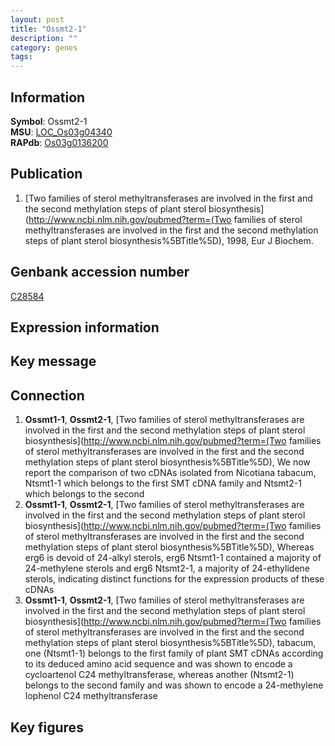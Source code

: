 ```yaml
---
layout: post
title: "Ossmt2-1"
description: ""
category: genes
tags: 
---
```


## Information
__Symbol__: Ossmt2-1  
__MSU__: [LOC_Os03g04340](http://rice.plantbiology.msu.edu/cgi-bin/ORF_infopage.cgi?orf=LOC_Os03g04340)  
__RAPdb__: [Os03g0136200](http://rapdb.dna.affrc.go.jp/viewer/gbrowse_details/irgsp1?name=Os03g0136200)  

## Publication
1. [Two families of sterol methyltransferases are involved in the first and the second methylation steps of plant sterol biosynthesis](http://www.ncbi.nlm.nih.gov/pubmed?term=(Two families of sterol methyltransferases are involved in the first and the second methylation steps of plant sterol biosynthesis%5BTitle%5D), 1998, Eur J Biochem.

## Genbank accession number
[C28584](http://www.ncbi.nlm.nih.gov/nuccore/C28584)

## Expression information

## Key message

## Connection
1. __Ossmt1-1__, __Ossmt2-1__, [Two families of sterol methyltransferases are involved in the first and the second methylation steps of plant sterol biosynthesis](http://www.ncbi.nlm.nih.gov/pubmed?term=(Two families of sterol methyltransferases are involved in the first and the second methylation steps of plant sterol biosynthesis%5BTitle%5D),  We now report the comparison of two cDNAs isolated from Nicotiana tabacum, Ntsmt1-1 which belongs to the first SMT cDNA family and Ntsmt2-1 which belongs to the second
2. __Ossmt1-1__, __Ossmt2-1__, [Two families of sterol methyltransferases are involved in the first and the second methylation steps of plant sterol biosynthesis](http://www.ncbi.nlm.nih.gov/pubmed?term=(Two families of sterol methyltransferases are involved in the first and the second methylation steps of plant sterol biosynthesis%5BTitle%5D),  Whereas erg6 is devoid of 24-alkyl sterols, erg6 Ntsmt1-1 contained a majority of 24-methylene sterols and erg6 Ntsmt2-1, a majority of 24-ethylidene sterols, indicating distinct functions for the expression products of these cDNAs
3. __Ossmt1-1__, __Ossmt2-1__, [Two families of sterol methyltransferases are involved in the first and the second methylation steps of plant sterol biosynthesis](http://www.ncbi.nlm.nih.gov/pubmed?term=(Two families of sterol methyltransferases are involved in the first and the second methylation steps of plant sterol biosynthesis%5BTitle%5D),  tabacum, one (Ntsmt1-1) belongs to the first family of plant SMT cDNAs according to its deduced amino acid sequence and was shown to encode a cycloartenol C24 methyltransferase, whereas another (Ntsmt2-1) belongs to the second family and was shown to encode a 24-methylene lophenol C24 methyltransferase

## Key figures


